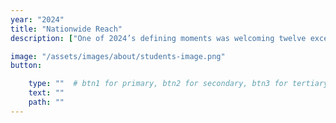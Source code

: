 ```yaml
---
year: "2024"
title: "Nationwide Reach"
description: ["One of 2024’s defining moments was welcoming twelve exceptionally talented students into the Kiran Pratibha Program. These young individuals, from 11 districts across 8 states, have extended Kiran Foundation's reach nationwide.",]

image: "/assets/images/about/students-image.png"
button: 

    type: ""  # btn1 for primary, btn2 for secondary, btn3 for tertiary
    text: ""
    path: ""
---
```

